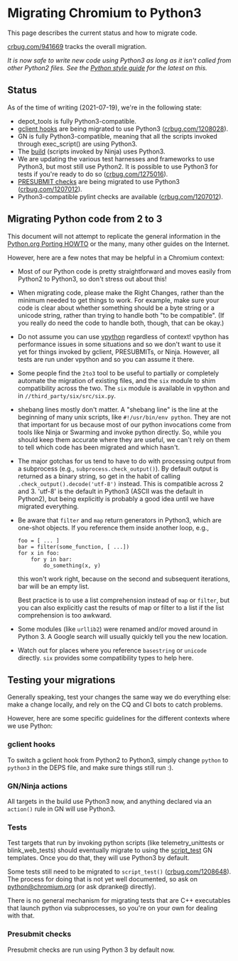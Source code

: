 # Migrating Chromium to Python3

This page describes the current status and how to migrate code.

[crbug.com/941669](https://crbug.com/941669) tracks the overall migration.

*It is now safe to write new code using Python3 as long as it isn't called
from other Python2 files. See the
[Python style guide](../styleguide/python/python.md) for the latest on this.*

## Status

As of the time of writing (2021-07-19), we're in the following state:

* depot_tools is fully Python3-compatible.
* [gclient hooks](#gclient-hooks) are being migrated to use Python3
  ([crbug.com/1208028](https://crbug.com/1208028)).
* GN is fully Python3-compatible, meaning that all the scripts invoked
  through exec_script() are using Python3.
* The [build](#gn_ninja-actions) (scripts invoked by Ninja) uses Python3.
* We are updating the various test harnesses and frameworks to use
  Python3, but most still use Python2. It is possible to use
  Python3 for tests if you're ready to do so
  ([crbug.com/1275016](https://crbug.com/1275016)).
* [PRESUBMIT checks](#presubmit-checks) are being migrated to use Python3
  ([crbug.com/1207012](https://crbug.com/1207012)).
* Python3-compatible pylint checks are available
  ([crbug.com/1207012](https://crbug.com/1207012)).


## Migrating Python code from 2 to 3

This document will not attempt to replicate the general information in
the [Python.org Porting HOWTO](https://docs.python.org/3/howto/pyporting.html)
or the many, many other guides on the Internet.

However, here are a few notes that may be helpful in a Chromium context:

* Most of our Python code is pretty straightforward and moves easily
  from Python2 to Python3, so don't stress out about this!

* When migrating code, please make the Right Changes, rather than the
  minimum needed to get things to work. For example, make sure your code
  is clear about whether something should be a byte string or a unicode
  string, rather than trying to handle both "to be compatible".
  (If you really do need the code to handle both, though, that can be okay.)

* Do not assume you can use [vpython] regardless of context! vpython has
  performance issues in some situations and so we don't want to use it yet for
  things invoked by gclient, PRESUBMITs, or Ninja. However, all tests are run
  under vpython and so you can assume it there.

* Some people find the `2to3` tool to be useful to partially or
  completely automate the migration of existing files, and the
  `six` module to shim compatibility across the two. The `six` module
  is available in vpython and in `//third_party/six/src/six.py`.

* shebang lines mostly don't matter. A "shebang line" is the line at the
  beginning of many unix scripts, like `#!/usr/bin/env python`. They are
  not that important for us because most of our python invocations come
  from tools like Ninja or Swarming and invoke python directly. So, while
  you should keep them accurate where they are useful, we can't rely
  on them to tell which code has been migrated and which hasn't.

* The major gotchas for us tend to have to do with processing output
  from a subprocess (e.g., `subprocess.check_output()`). By default
  output is returned as a binary string, so get in the habit of calling
  `.check_output().decode('utf-8')` instead. This is compatible across
  2 and 3. 'utf-8' is the default in Python3 (ASCII was the default in
  Python2), but being explicitly is probably a good idea until we have
  migrated everything.

* Be aware that `filter` and `map` return generators in Python3, which
  are one-shot objects. If you reference them inside another loop, e.g.,

      foo = [ ... ]
      bar = filter(some_function, [ ...])
      for x in foo:
          for y in bar:
              do_something(x, y)

  this won't work right, because on the second and subsequent iterations,
  bar will be an empty list.

  Best practice is to use a list comprehension instead of `map` or `filter`,
  but you can also explicitly cast the results of map or filter to a list
  if the list comprehension is too awkward.

* Some modules (like `urllib2`) were renamed and/or moved around in Python 3.
  A Google search will usually quickly tell you the new location.

* Watch out for places where you reference `basestring` or `unicode` directly.
  `six` provides some compatibility types to help here.

## Testing your migrations

Generally speaking, test your changes the same way we do everything else:
make a change locally, and rely on the CQ and CI bots to catch problems.

However, here are some specific guidelines for the different contexts
where we use Python:

### gclient hooks

To switch a gclient hook from Python2 to Python3, simply change `python`
to `python3` in the DEPS file, and make sure things still run :).

### GN/Ninja actions

All targets in the build use Python3 now, and anything declared via an
`action()` rule in GN will use Python3.

### Tests

Test targets that run by invoking python scripts (like telemetry_unittests
or blink_web_tests) should eventually migrate to using the [script_test]
GN templates. Once you do that, they will use Python3 by default.

Some tests still need to be migrated to `script_test()`
([crbug.com/1208648](https://crbug.com/1208648)). The process for
doing that is not yet well documented, so ask on python@chromium.org (or
ask dpranke@ directly).

There is no general mechanism for migrating tests that are C++ executables
that launch python via subprocesses, so you're on your own for dealing with
that.

### Presubmit checks

Presubmit checks are run using Python 3 by default now.

[script_test]: https://source.chromium.org/?q=script_test%20file:testing%2Ftest.gni&ss=chromium
[vpython]: https://chromium.googlesource.com/infra/infra/+/refs/heads/main/doc/users/vpython.md

